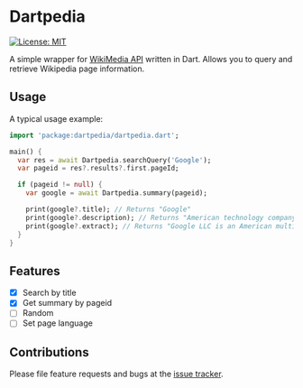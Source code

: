 # Dartpedia

[![License: MIT](https://img.shields.io/badge/license-MIT-purple.svg)](https://opensource.org/licenses/MIT)
<!-- [![Pub](https://img.shields.io/pub/v/gap.svg)](https://pub.dartlang.org/packages/emoji) -->

A simple wrapper for [WikiMedia API](https://en.wikipedia.org/w/api.php) written in Dart. Allows you to query and retrieve Wikipedia page information.

## Usage

A typical usage example:

```dart
import 'package:dartpedia/dartpedia.dart';

main() {
  var res = await Dartpedia.searchQuery('Google');
  var pageid = res?.results?.first.pageId;

  if (pageid != null) {
    var google = await Dartpedia.summary(pageid);

    print(google?.title); // Returns "Google"
    print(google?.description); // Returns "American technology company"
    print(google?.extract); // Returns "Google LLC is an American multinational technology company that specializes in Internet-related..."
  }
}
```

## Features

- [x] Search by title
- [x] Get summary by pageid
- [ ] Random
- [ ] Set page language

## Contributions

Please file feature requests and bugs at the [issue tracker][tracker].

[tracker]: https://github.com/flikkr/dartpedia/issues
